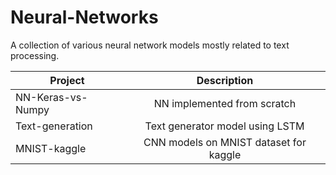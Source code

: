 # Neural-Networks

A collection of various neural network models mostly related to text processing.

| Project       | Description   |
| ------------- |:-------------:|
| NN-Keras-vs-Numpy     | NN implemented from scratch | 
| Text-generation     | Text generator model using LSTM | 
| MNIST-kaggle     | CNN models on MNIST dataset for kaggle | 
